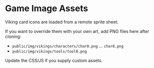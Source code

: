 # Game Image Assets

Viking card icons are loaded from a remote sprite sheet.

If you want to override them with your own art, add PNG files here after cloning:

- `public/img/vikings/characters/char0.png` … `char8.png`
- `public/img/vikings/tools/tool0.png`

Update the CSS/JS if you supply custom assets.
